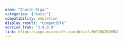 ```yaml
---
name: "Church Organ"
categories: ['music']
compatibility: emulation
display_result: "Compatible"
version_from: "3.9.0.0"
link: https://apps.microsoft.com/detail/9WZDNCRDWN5J
---
```

